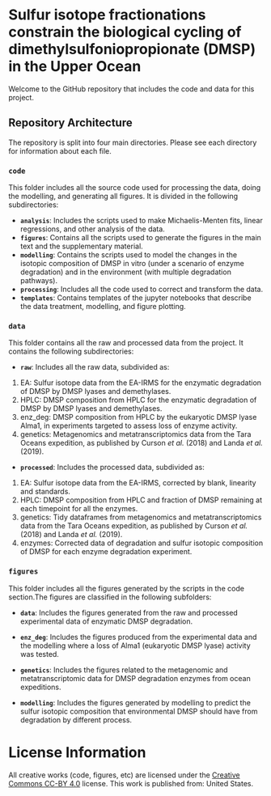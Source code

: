 # Sulfur isotope fractionations constrain the biological cycling of dimethylsulfoniopropionate (DMSP) in the Upper Ocean

Welcome to the GitHub repository that includes the code and data for this project.

## Repository Architecture

The repository is split into four main directories. Please see each directory for information about each file.

### **`code`** 
This folder includes all the source code used for processing the data, doing the modelling, and generating all figures. It is divided in the following subdirectories:
 * **`analysis`**: Includes the scripts used to make Michaelis-Menten fits, linear regressions, and other analysis of the data. 
 * **`figures`**: Contains all the scripts used to generate the figures in the main text and the supplementary material. 
 * **`modelling`**: Contains the scripts used to model the changes in the isotopic composition of DMSP in vitro (under a scenario of enzyme degradation) and in the environment (with multiple degradation pathways).
 * **`processing`**: Includes all the code used to correct and transform the data. 
 * **`templates`**: Contains templates of the jupyter notebooks that describe the data treatment, modelling, and figure plotting. 

### **`data`** 
This folder contains all the raw and processed data from the project. It contains the following subdirectories:

 * **`raw`**: Includes all the raw data, subdivided as:

  1. EA: Sulfur isotope data from the EA-IRMS for the enzymatic degradation of DMSP by DMSP lyases and demethylases.
  2. HPLC: DMSP composition from HPLC for the enzymatic degradation of DMSP by DMSP lyases and demethylases.
  3. enz_deg: DMSP composition from HPLC by the eukaryotic DMSP lyase Alma1, in experiments targeted to assess loss of enzyme activity.
  4. genetics: Metagenomics and metatranscriptomics data from the Tara Oceans expedition, as published by Curson *et al.* (2018) and Landa *et al.* (2019).

 * **`processed`**: Includes the processed data, subdivided as:

  1. EA: Sulfur isotope data from the EA-IRMS, corrected by blank, linearity and standards.
  2. HPLC: DMSP composition from HPLC and fraction of DMSP remaining at each timepoint for all the enzymes. 
  3. genetics: Tidy dataframes from metagenomics and metatranscriptomics data from the Tara Oceans expedition, as published by Curson *et al.* (2018) and Landa *et al.* (2019).
  4. enzymes: Corrected data of degradation and sulfur isotopic composition of DMSP for each enzyme degradation experiment.

### **`figures`** 
This folder includes all the figures generated by the scripts in the code section.The figures are classified in the following subfolders:

 * **`data`**: Includes the figures generated from the raw and processed experimental data of enzymatic DMSP degradation.

  * **`enz_deg`**: Includes the figures produced from the experimental data and the modelling where a loss of Alma1 (eukaryotic DMSP lyase) activity was tested.

  * **`genetics`**: Includes the figures related to the metagenomic and metatranscriptomic data for DMSP degradation enzymes from ocean expeditions.

  * **`modelling`**: Includes the figures generated by modelling to predict the sulfur isotopic composition that environmental DMSP should have from degradation by different process.

# License Information

All creative works (code, figures, etc) are licensed under the [Creative
Commons CC-BY 4.0](https://creativecommons.org/licenses/by/4.0/) license. This work is published from: United States.
